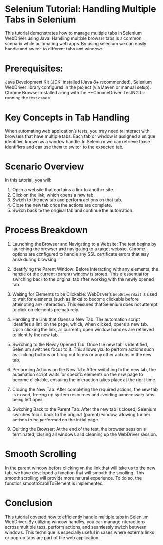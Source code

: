 # Selenium Tutorial: Handling Multiple Tabs in Selenium

This tutorial demonstrates how to manage multiple tabs in Selenium WebDriver using Java. Handling multiple browser tabs is a common scenario while automating web apps. By using selenium we can easily handle and switch to different tabs and windows.

# Prerequisites:

Java Development Kit (JDK) installed (Java 8+ recommended).
Selenium WebDriver library configured in the project (via Maven or manual setup).
Chrome Browser installed along with the **ChromeDriver.
TestNG for running the test cases.


# Key Concepts in Tab Handling

When automating web application’s tests, you may need to interact with browsers that have multiple tabs. Each tab or window is assigned a unique identifier, known as a window handle. In Selenium we can retrieve those identifiers and can use them to switch to the expected tab.

# Scenario Overview

In this tutorial, you will:
1. Open a website that contains a link to another site.
2. Click on the link, which opens a new tab.
3. Switch to the new tab and perform actions on that tab.
4. Close the new tab once the actions are complete.
5. Switch back to the original tab and continue the automation.

# Process Breakdown

1. Launching the Browser and Navigating to a Website:
   The test begins by launching the browser and navigating to a target website. Chrome options are configured to handle any SSL certificate errors that may arise during browsing.

2. Identifying the Parent Window:
   Before interacting with any elements, the handle of the current (parent) window is stored. This is essential for switching back to the original tab after working with the newly opened tab.

3. Waiting for Elements to be Clickable:
   WebDriver’s `WebDriverWait` is used to wait for elements (such as links) to become clickable before attempting any interaction. This ensures that Selenium does not attempt to click on elements prematurely.

4. Handling the Link that Opens a New Tab:
   The automation script identifies a link on the page, which, when clicked, opens a new tab. Upon clicking the link, all currently open window handles are retrieved to identify the new tab.

5. Switching to the Newly Opened Tab:
   Once the new tab is identified, Selenium switches focus to it. This allows you to perform actions such as clicking buttons or filling out forms or any other actions in the new tab.

6. Performing Actions on the New Tab:
   After switching to the new tab, the automation script waits for specific elements on the new page to become clickable, ensuring the interaction takes place at the right time.

7. Closing the New Tab:
   After completing the required actions, the new tab is closed, freeing up system resources and avoiding unnecessary tabs being left open.

8. Switching Back to the Parent Tab:
   After the new tab is closed, Selenium switches focus back to the original (parent) window, allowing further actions to be performed on the initial page.

9. Quitting the Browser:
   At the end of the test, the browser session is terminated, closing all windows and cleaning up the WebDriver session.

# Smooth Scrolling

In the parent window before clicking on the link that will take us to the new tab, we have developed a function that will smooth the scrolling. This smooth scrolling will provide more natural experience. To do so, the function smoothScrollToElement is implemented.

# Conclusion

This tutorial covered how to efficiently handle multiple tabs in Selenium WebDriver. By utilizing window handles, you can manage interactions across multiple tabs, perform actions, and seamlessly switch between windows. This technique is especially useful in cases where external links or pop-up tabs are part of the web application.
